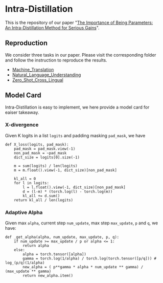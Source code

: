 # Intra-Distillation
This is the repository of our paper "[The Importance of Being Parameters: An Intra-Distillation Method for Serious Gains](https://arxiv.org/pdf/2205.11416v1.pdf)".

## Reproduction
We consider three tasks in our paper. Please visit the corresponding folder and follow the instruction to reproduce the results.
* [Machine_Translation](https://github.com/fe1ixxu/Intra-Distillation/tree/master/Machine_Translation)
* [Natural_Language_Understanding](https://github.com/fe1ixxu/Intra-Distillation/tree/master/Natural_Language_Understanding)
* [Zero_Shot_Cross_Lingual](https://github.com/fe1ixxu/Intra-Distillation/tree/master/Zero_Shot_Cross_Lingual)

## Model Card
Intra-Distillation is easy to implement, we here provide a model card for eaiser takeaway.

### X-divergence
Given K logits in a list `logits` and padding masking `pad_mask`, we have
```
def X_loss(logits, pad_mask):
    pad_mask = pad_mask.view(-1)
    non_pad_mask = ~pad_mask
    dict_size = logits[0].size(-1)

    m = sum(logits) / len(logits)
    m = m.float().view(-1, dict_size)[non_pad_mask]

    kl_all = 0
    for l in logits:
        l = l.float().view(-1, dict_size)[non_pad_mask]
        d = (l-m) * (torch.log(l) - torch.log(m))
        kl_all += d.sum()
    return kl_all / len(logits)
```

### Adaptive Alpha
Given max `alpha`, current step `num_update`, max step `max_update`, `p` and `q`, we have:
```
def _get_alpha(alpha, num_update, max_update, p, q):
    if num_update >= max_update / p or alpha <= 1:
        return alpha
    else:
        alpha = torch.tensor([alpha])
        gamma = torch.log(1/alpha) / torch.log(torch.tensor([p/q])) # log_(p/q)(1/alpha)
        new_alpha = ( p**gamma * alpha * num_update ** gamma) / (max_update ** gamma)
        return new_alpha.item()
```
